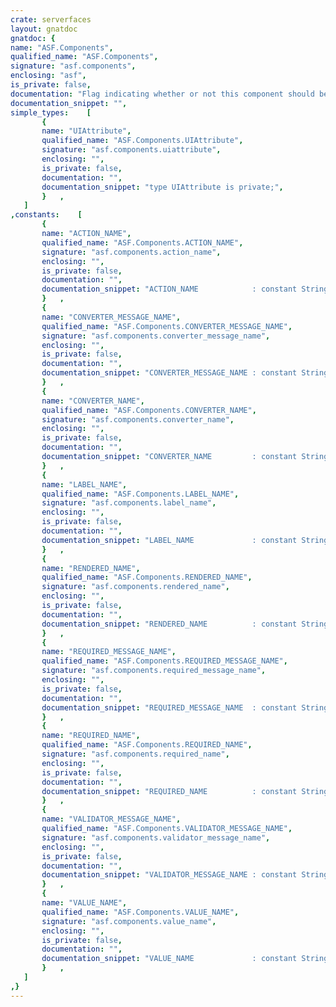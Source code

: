 ```yaml
---
crate: serverfaces
layout: gnatdoc
gnatdoc: {
name: "ASF.Components",
qualified_name: "ASF.Components",
signature: "asf.components",
enclosing: "asf",
is_private: false,
documentation: "Flag indicating whether or not this component should be rendered\n(during Render Response Phase), or processed on any subsequent form submit.\nThe default value for this property is true.",
documentation_snippet: "",
simple_types:    [
       {
       name: "UIAttribute",
       qualified_name: "ASF.Components.UIAttribute",
       signature: "asf.components.uiattribute",
       enclosing: "",
       is_private: false,
       documentation: "",
       documentation_snippet: "type UIAttribute is private;",
       }   ,
   ]
,constants:    [
       {
       name: "ACTION_NAME",
       qualified_name: "ASF.Components.ACTION_NAME",
       signature: "asf.components.action_name",
       enclosing: "",
       is_private: false,
       documentation: "",
       documentation_snippet: "ACTION_NAME            : constant String := \"action\";",
       }   ,
       {
       name: "CONVERTER_MESSAGE_NAME",
       qualified_name: "ASF.Components.CONVERTER_MESSAGE_NAME",
       signature: "asf.components.converter_message_name",
       enclosing: "",
       is_private: false,
       documentation: "",
       documentation_snippet: "CONVERTER_MESSAGE_NAME : constant String := \"converterMessage\";",
       }   ,
       {
       name: "CONVERTER_NAME",
       qualified_name: "ASF.Components.CONVERTER_NAME",
       signature: "asf.components.converter_name",
       enclosing: "",
       is_private: false,
       documentation: "",
       documentation_snippet: "CONVERTER_NAME         : constant String := \"converter\";",
       }   ,
       {
       name: "LABEL_NAME",
       qualified_name: "ASF.Components.LABEL_NAME",
       signature: "asf.components.label_name",
       enclosing: "",
       is_private: false,
       documentation: "",
       documentation_snippet: "LABEL_NAME             : constant String := \"label\";",
       }   ,
       {
       name: "RENDERED_NAME",
       qualified_name: "ASF.Components.RENDERED_NAME",
       signature: "asf.components.rendered_name",
       enclosing: "",
       is_private: false,
       documentation: "",
       documentation_snippet: "RENDERED_NAME          : constant String := \"rendered\";",
       }   ,
       {
       name: "REQUIRED_MESSAGE_NAME",
       qualified_name: "ASF.Components.REQUIRED_MESSAGE_NAME",
       signature: "asf.components.required_message_name",
       enclosing: "",
       is_private: false,
       documentation: "",
       documentation_snippet: "REQUIRED_MESSAGE_NAME  : constant String := \"requiredMessage\";",
       }   ,
       {
       name: "REQUIRED_NAME",
       qualified_name: "ASF.Components.REQUIRED_NAME",
       signature: "asf.components.required_name",
       enclosing: "",
       is_private: false,
       documentation: "",
       documentation_snippet: "REQUIRED_NAME          : constant String := \"required\";",
       }   ,
       {
       name: "VALIDATOR_MESSAGE_NAME",
       qualified_name: "ASF.Components.VALIDATOR_MESSAGE_NAME",
       signature: "asf.components.validator_message_name",
       enclosing: "",
       is_private: false,
       documentation: "",
       documentation_snippet: "VALIDATOR_MESSAGE_NAME : constant String := \"validatorMessage\";",
       }   ,
       {
       name: "VALUE_NAME",
       qualified_name: "ASF.Components.VALUE_NAME",
       signature: "asf.components.value_name",
       enclosing: "",
       is_private: false,
       documentation: "",
       documentation_snippet: "VALUE_NAME             : constant String := \"value\";",
       }   ,
   ]
,}
---
```


